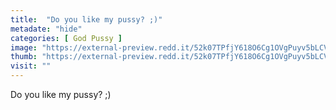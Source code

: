 ```yaml
---
title:  "Do you like my pussy? ;)"
metadate: "hide"
categories: [ God Pussy ]
image: "https://external-preview.redd.it/52k07TPfjY618O6Cg1OVgPuyv5bLCVPm_-X67Lfd1UY.jpg?auto=webp&s=dd0742779461d80eb6dfeb914baabe613c147dad"
thumb: "https://external-preview.redd.it/52k07TPfjY618O6Cg1OVgPuyv5bLCVPm_-X67Lfd1UY.jpg?width=1080&crop=smart&auto=webp&s=6ef2cc920d9a36fd6394dd96b9c677b2687a3cc4"
visit: ""
---
```

Do you like my pussy? ;)
